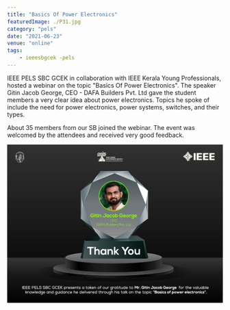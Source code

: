 ```yaml
---
title: "Basics Of Power Electronics"
featuredImage: ./P31.jpg
category: "pels"
date: "2021-06-23"
venue: "online"
tags:
    - ieeesbgcek -pels
---
```

IEEE PELS SBC GCEK in collaboration with IEEE Kerala Young Professionals, hosted a webinar on the topic "Basics Of Power Electronics". The speaker Gitin Jacob George, CEO - DAFA Builders Pvt. Ltd gave the student members a very clear idea about power electronics. Topics he spoke of include the need for power electronics, power systems, switches, and their types.  

About 35 members from our SB joined the webinar. The event was welcomed by the attendees and received very good feedback.


![Basics Of Power Electronics](./P32.jpg)

        